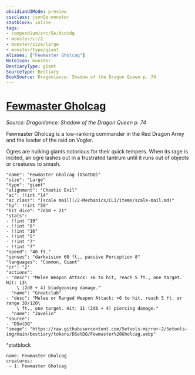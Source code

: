 ```yaml
---
obsidianUIMode: preview
cssclass: json5e-monster
statblock: inline
tags:
- compendium/src/5e/dsotdq
- monster/cr/2
- monster/size/large
- monster/type/giant
aliases: ["Fewmaster Gholcag"]
NoteIcon: monster
BestiaryType: giant
SourceType: Bestiary
BookSource: Dragonlance: Shadow of the Dragon Queen p. 74
---
```

# [Fewmaster Gholcag](2-Mechanics/CLI/bestiary/npc/fewmaster-gholcag-dsotdq.md)
*Source: Dragonlance: Shadow of the Dragon Queen p. 74*  

Fewmaster Gholcag is a low-ranking commander in the Red Dragon Army and the leader of the raid on Vogler.

Ogres are hulking giants notorious for their quick tempers. When its rage is incited, an ogre lashes out in a frustrated tantrum until it runs out of objects or creatures to smash.

```statblock
"name": "Fewmaster Gholcag (DSotDQ)"
"size": "Large"
"type": "giant"
"alignment": "Chaotic Evil"
"ac": !!int "14"
"ac_class": "[scale mail](/2-Mechanics/CLI/items/scale-mail.md)"
"hp": !!int "59"
"hit_dice": "7d10 + 21"
"stats":
- !!int "19"
- !!int "8"
- !!int "16"
- !!int "5"
- !!int "7"
- !!int "7"
"speed": "40 ft."
"senses": "darkvision 60 ft., passive Perception 8"
"languages": "Common, Giant"
"cr": "2"
"actions":
- "desc": "Melee Weapon Attack: +6 to hit, reach 5 ft., one target. Hit: 13\
    \ (2d8 + 4) bludgeoning damage."
  "name": "Greatclub"
- "desc": "Melee or Ranged Weapon Attack: +6 to hit, reach 5 ft. or range 30/120\
    \ ft., one target. Hit: 11 (2d6 + 4) piercing damage."
  "name": "Javelin"
"source":
- "DSotDQ"
"image": "https://raw.githubusercontent.com/5etools-mirror-2/5etools-img/main/bestiary/tokens/DSotDQ/Fewmaster%20Gholcag.webp"
```
^statblock

```encounter-table
name: Fewmaster Gholcag
creatures:
 - 1: Fewmaster Gholcag
```